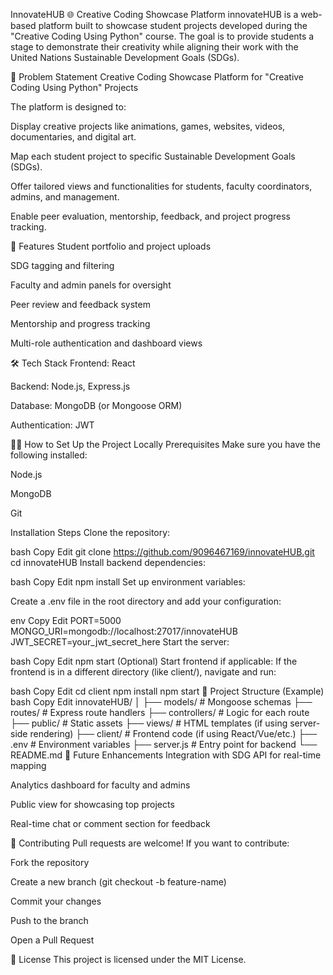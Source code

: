 InnovateHUB
🌐 Creative Coding Showcase Platform
innovateHUB is a web-based platform built to showcase student projects developed during the "Creative Coding Using Python" course. The goal is to provide students a stage to demonstrate their creativity while aligning their work with the United Nations Sustainable Development Goals (SDGs).

🧩 Problem Statement
Creative Coding Showcase Platform for "Creative Coding Using Python" Projects

The platform is designed to:

Display creative projects like animations, games, websites, videos, documentaries, and digital art.

Map each student project to specific Sustainable Development Goals (SDGs).

Offer tailored views and functionalities for students, faculty coordinators, admins, and management.

Enable peer evaluation, mentorship, feedback, and project progress tracking.

🚀 Features
Student portfolio and project uploads

SDG tagging and filtering

Faculty and admin panels for oversight

Peer review and feedback system

Mentorship and progress tracking

Multi-role authentication and dashboard views

🛠️ Tech Stack
Frontend: React

Backend: Node.js, Express.js

Database: MongoDB (or Mongoose ORM)

Authentication: JWT 

🧑‍💻 How to Set Up the Project Locally
Prerequisites
Make sure you have the following installed:

Node.js

MongoDB

Git

Installation Steps
Clone the repository:

bash
Copy
Edit
git clone https://github.com/9096467169/innovateHUB.git
cd innovateHUB
Install backend dependencies:

bash
Copy
Edit
npm install
Set up environment variables:

Create a .env file in the root directory and add your configuration:

env
Copy
Edit
PORT=5000
MONGO_URI=mongodb://localhost:27017/innovateHUB
JWT_SECRET=your_jwt_secret_here
Start the server:

bash
Copy
Edit
npm start
(Optional) Start frontend if applicable:
If the frontend is in a different directory (like client/), navigate and run:

bash
Copy
Edit
cd client
npm install
npm start
📁 Project Structure (Example)
bash
Copy
Edit
innovateHUB/
│
├── models/              # Mongoose schemas
├── routes/              # Express route handlers
├── controllers/         # Logic for each route
├── public/              # Static assets
├── views/               # HTML templates (if using server-side rendering)
├── client/              # Frontend code (if using React/Vue/etc.)
├── .env                 # Environment variables
├── server.js            # Entry point for backend
└── README.md
📌 Future Enhancements
Integration with SDG API for real-time mapping

Analytics dashboard for faculty and admins

Public view for showcasing top projects

Real-time chat or comment section for feedback

🤝 Contributing
Pull requests are welcome! If you want to contribute:

Fork the repository

Create a new branch (git checkout -b feature-name)

Commit your changes

Push to the branch

Open a Pull Request

📜 License
This project is licensed under the MIT License.
